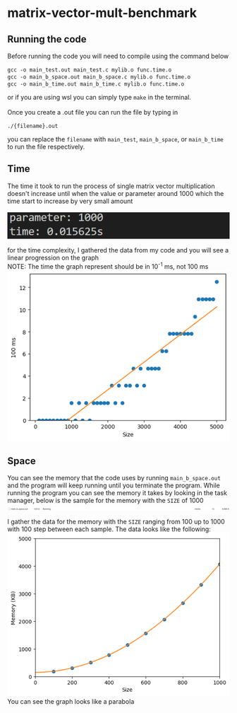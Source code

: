 # matrix-vector-mult-benchmark
## Running the code
Before running the code you will need to compile using the command below
```
gcc -o main_test.out main_test.c mylib.o func.time.o
gcc -o main_b_space.out main_b_space.c mylib.o func.time.o
gcc -o main_b_time.out main_b_time.c mylib.o func.time.o
```
or if you are using wsl you can simply type `make` in the terminal.\
\
Once you create a .out file you can run the file by typing in
```
./{filename}.out

```
you can replace the `filename` with `main_test`, `main_b_space`, or `main_b_time` to run the file respectively.
## Time
The time it took to run the process of single matrix vector multiplication doesn't increase until when the value or parameter around 1000 which the time start to increase by very small amount\
\
![img](image/time-1.png)

for the time complexity, I gathered the data from my code and  you will see a linear progression on the graph\
NOTE: The time the graph represent should be in 10<sup>-1</sup> ms, not 100 ms\
![img](image/time_data.png)
## Space
You can see the memory that the code uses by running `main_b_space.out` and the program will keep running until you terminate the program. While running the program you can see the memory it takes by looking in the task manager, below is the sample for the memory with the `SIZE` of 1000
![img](image/space-1.png)

I gather the data for the memory with the `SIZE` ranging from 100 up to 1000 with 100 step between each sample. The data looks like the following:
![img](image/memory_data.png)\
You can see the graph looks like a parabola
